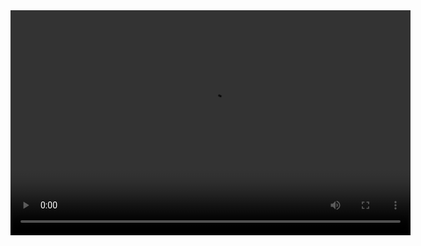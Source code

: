 <center>
<video src="https://github.com//PinkGreen/test1/raw/master/test.mp4"  contorols width="640" height="360">     
      </audio>

